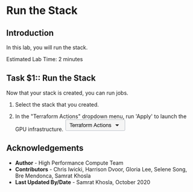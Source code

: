 # Run the Stack

## Introduction
In this lab, you will run the stack.

Estimated Lab Time: 2 minutes

## **Task $1:**: Run the Stack
Now that your stack is created, you can run jobs.

1. Select the stack that you created. 

2. In the "Terraform Actions" dropdown menu, run 'Apply' to launch the GPU infrastructure.
    ![](./images/tf_actions.png)

## Acknowledgements
* **Author** - High Performance Compute Team
* **Contributors** -  Chris Iwicki, Harrison Dvoor, Gloria Lee, Selene Song, Bre Mendonca, Samrat Khosla
* **Last Updated By/Date** - Samrat Khosla, October 2020

